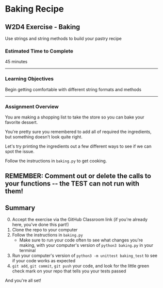 # Baking Recipe

## W2D4 Exercise - Baking

Use strings and string methods to build your pastry recipe

### Estimated Time to Complete

45 minutes

---

### Learning Objectives

Begin getting comfortable with different string formats and methods

---

### Assignment Overview

You are making a shopping list to take the store so you can bake your favorite dessert.

You're pretty sure you remembered to add all of required the ingredients, but something doesn't look quite right. 

Let's try printing the ingredients out a few different ways to see if we can spot the issue.


Follow the instructions in `baking.py` to get cooking.

REMEMBER: Comment out or delete the calls to your functions -- the TEST can not run with them!
---

## Summary

0. Accept the exercise via the GitHub Classroom link (if you're already here, you've done this part!)
1. Clone the repo to your computer
2. Follow the instructions in `baking.py`
   - Make sure to run your code often to see what changes you're making, with your computer's version of `python3 baking.py` in your terminal
3. Run your computer's version of `python3 -m unittest baking_test` to see if your code works as expected
4. `git add`, `git commit`, `git push` your code, and look for the little green check mark on your repo that tells you your tests passed

And you're all set!
